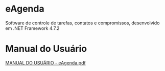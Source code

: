 # eAgenda
Software de controle de tarefas, contatos e compromissos, desenvolvido em .NET Framework 4.7.2

# Manual do Usuário

[MANUAL DO USUÁRIO - eAgenda.pdf](https://github.com/Arkhandyr/e-Agenda-5.0/files/7153343/MANUAL.DO.USUARIO.-.eAgenda.pdf)
